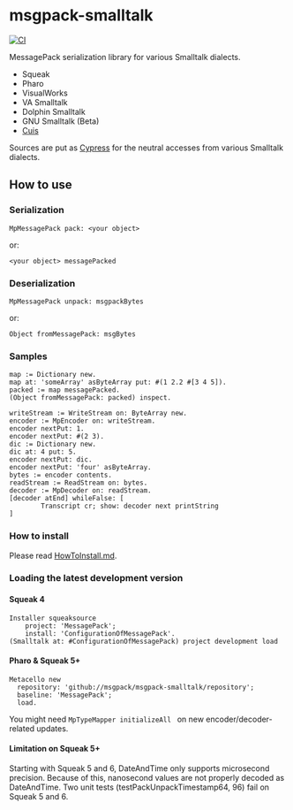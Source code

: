 msgpack-smalltalk
=================
[![CI](https://github.com/msgpack/msgpack-smalltalk/actions/workflows/main.yml/badge.svg)](https://github.com/msgpack/msgpack-smalltalk/actions/workflows/main.yml)

MessagePack serialization library for various Smalltalk dialects.

- Squeak
- Pharo
- VisualWorks
- VA Smalltalk
- Dolphin Smalltalk
- GNU Smalltalk (Beta)
- [Cuis](https://github.com/mumez/Cuis-Smalltalk-MessagePack)

Sources are put as [Cypress](https://github.com/CampSmalltalk/Cypress/blob/master/README.md) for the neutral accesses from various Smalltalk dialects.

## How to use ##

### Serialization ###
```Smalltalk
MpMessagePack pack: <your object>
```
or:
```Smalltalk
<your object> messagePacked
```

### Deserialization ###
```Smalltalk
MpMessagePack unpack: msgpackBytes
```
or:
```Smalltalk
Object fromMessagePack: msgBytes
```

### Samples ###

```Smalltalk
map := Dictionary new.
map at: 'someArray' asByteArray put: #(1 2.2 #[3 4 5]).
packed := map messagePacked.
(Object fromMessagePack: packed) inspect.
```

```Smalltalk
writeStream := WriteStream on: ByteArray new.
encoder := MpEncoder on: writeStream.
encoder nextPut: 1.
encoder nextPut: #(2 3).
dic := Dictionary new.
dic at: 4 put: 5.
encoder nextPut: dic.
encoder nextPut: 'four' asByteArray.
bytes := encoder contents.
readStream := ReadStream on: bytes.
decoder := MpDecoder on: readStream.
[decoder atEnd] whileFalse: [
        Transcript cr; show: decoder next printString
]
```
### How to install
Please read [HowToInstall.md](<https://github.com/msgpack/msgpack-smalltalk/blob/master/doc/HowToInstall.md>).

### Loading the latest development version

#### Squeak 4
```Smalltalk
Installer squeaksource
    project: 'MessagePack';
    install: 'ConfigurationOfMessagePack'. 
(Smalltalk at: #ConfigurationOfMessagePack) project development load
```

#### Pharo & Squeak 5+
```Smalltalk
Metacello new
  repository: 'github://msgpack/msgpack-smalltalk/repository';
  baseline: 'MessagePack';
  load.
```

You might need ```MpTypeMapper initializeAll ``` on new encoder/decoder-related updates.

#### Limitation on Squeak 5+

Starting with Squeak 5 and 6, DateAndTime only supports microsecond precision. Because of this, nanosecond values are not properly decoded as DateAndTime.
Two unit tests (testPackUnpackTimestamp64, 96) fail on Squeak 5 and 6.
